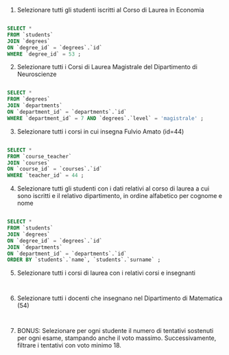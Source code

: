 1. Selezionare tutti gli studenti iscritti al Corso di Laurea in Economia

```sql

SELECT *
FROM `students`
JOIN `degrees`
ON `degree_id` = `degrees`.`id`
WHERE `degree_id` = 53 ;

```

2. Selezionare tutti i Corsi di Laurea Magistrale del Dipartimento di
Neuroscienze

```sql

SELECT * 
FROM `degrees`
JOIN `departments`
ON `department_id` = `departments`.`id`
WHERE `department_id` = 7 AND `degrees`.`level` = 'magistrale' ;

```

3. Selezionare tutti i corsi in cui insegna Fulvio Amato (id=44)

```sql

SELECT * 
FROM `course_teacher`
JOIN `courses`
ON `course_id` = `courses`.`id` 
WHERE `teacher_id` = 44 ;

```

4. Selezionare tutti gli studenti con i dati relativi al corso di laurea a cui
sono iscritti e il relativo dipartimento, in ordine alfabetico per cognome e
nome

```sql

SELECT * 
FROM `students`
JOIN `degrees`
ON `degree_id` = `degrees`.`id` 
JOIN `departments`
ON `department_id` = `departments`.`id` 
ORDER BY `students`.`name`, `students`.`surname` ;

```

5. Selezionare tutti i corsi di laurea con i relativi corsi e insegnanti

```sql



```

6. Selezionare tutti i docenti che insegnano nel Dipartimento di
Matematica (54)

```sql



```

7. BONUS: Selezionare per ogni studente il numero di tentativi sostenuti
per ogni esame, stampando anche il voto massimo. Successivamente,
filtrare i tentativi con voto minimo 18.

```sql



```